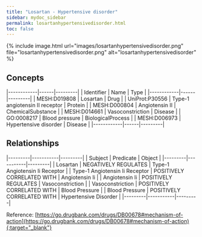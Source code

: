 ```yaml
---
title: "Losartan - Hypertensive disorder"
sidebar: mydoc_sidebar
permalink: losartanhypertensivedisorder.html
toc: false 
---
```


{% include image.html url="images/losartanhypertensivedisorder.png" file="losartanhypertensivedisorder.png" alt="losartanhypertensivedisorder" %}

## Concepts

|------------|------|---------|
| Identifier | Name | Type    |
|------------|------|---------|
| MESH:D019808 | Losartan | Drug |
| UniProt:P30556 | Type-1 angiotensin II receptor | Protein |
| MESH:D000804 | Angiotensin II | ChemicalSubstance |
| MESH:D014661 | Vasoconstriction | Disease |
| GO:0008217 | Blood pressure | BiologicalProcess |
| MESH:D006973 | Hypertensive disorder | Disease |
|------------|------|---------|

## Relationships

|---------|-----------|---------|
| Subject | Predicate | Object  |
|---------|-----------|---------|
| Losartan | NEGATIVELY REGULATES | Type-1 Angiotensin Ii Receptor |
| Type-1 Angiotensin Ii Receptor | POSITIVELY CORRELATED WITH | Angiotensin Ii |
| Angiotensin Ii | POSITIVELY REGULATES | Vasoconstriction |
| Vasoconstriction | POSITIVELY CORRELATED WITH | Blood Pressure |
| Blood Pressure | POSITIVELY CORRELATED WITH | Hypertensive Disorder |
|---------|-----------|---------|

Reference: [https://go.drugbank.com/drugs/DB00678#mechanism-of-action](https://go.drugbank.com/drugs/DB00678#mechanism-of-action){:target="_blank"}